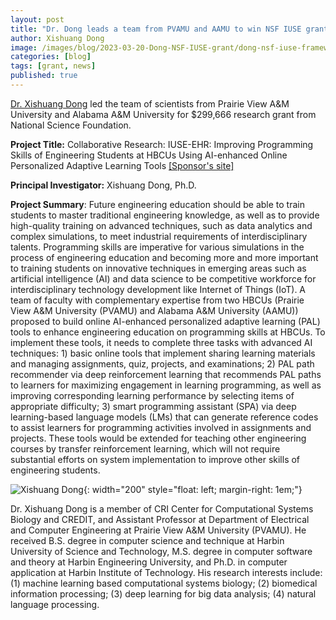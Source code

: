 ```yaml
---
layout: post
title: "Dr. Dong leads a team from PVAMU and AAMU to win NSF IUSE grant"
author: Xishuang Dong
image: /images/blog/2023-03-20-Dong-NSF-IUSE-grant/dong-nsf-iuse-framework.png
categories: [blog]
tags: [grant, news]
published: true
---
```



[Dr. Xishuang Dong](/team/xishuang-dong) led the team of scientists from Prairie View A&M University and Alabama A&M University for $299,666 research grant from National Science Foundation.   




**Project Title:** Collaborative Research: IUSE-EHR: Improving Programming Skills of Engineering Students at HBCUs Using AI-enhanced Online Personalized Adaptive Learning Tools [[Sponsor's site]](https://www.nsf.gov/awardsearch/showAward?AWD_ID=2235731&HistoricalAwards=false)

**Principal Investigator:** Xishuang Dong, Ph.D.

**Project Summary**: Future engineering education should be able to train students to master traditional engineering knowledge, as well as to provide high-quality training on advanced techniques, such as data analytics and complex simulations, to meet industrial requirements of interdisciplinary talents. Programming skills are imperative for various simulations in the process of engineering education and becoming more and more important to training students on innovative techniques in emerging areas such as artificial intelligence (AI) and data science to be competitive workforce for interdisciplinary technology development like Internet of Things (IoT). A team of faculty with complementary expertise from two HBCUs (Prairie View A&M University (PVAMU) and Alabama A&M University (AAMU)) proposed to build online AI-enhanced personalized adaptive learning (PAL) tools to enhance engineering education on programming skills at HBCUs. To implement these tools, it needs to complete three tasks with advanced AI techniques: 1) basic online tools that implement sharing learning materials and managing assignments, quiz, projects, and examinations; 2) PAL path recommender via deep reinforcement learning that recommends PAL paths to learners for maximizing engagement in learning programming, as well as improving corresponding learning performance by selecting items of appropriate difficulty; 3) smart programming assistant (SPA) via deep learning-based language models (LMs) that can generate reference codes to assist learners for  programming activities involved in assignments and projects.  These tools would be extended for teaching other engineering courses by transfer reinforcement learning, which will not require substantial efforts on system implementation to improve other skills of engineering students.  


![Xishuang Dong]({{site.url}}/images/blog/2023-03-20-Dong-NSF-IUSE-grant/xishuang-dong.png){: width="200" style="float: left; margin-right: 1em;"}

Dr. Xishuang Dong is a member of CRI Center for Computational Systems Biology and CREDIT, and Assistant Professor at Department of Electrical and Computer Engineering at Prairie View A&M University (PVAMU). He received B.S. degree in computer science and technique at Harbin University of Science and Technology, M.S. degree in computer software and theory at Harbin Engineering University, and Ph.D. in computer application at Harbin Institute of Technology. His research interests include: (1) machine learning based computational systems biology; (2) biomedical information processing; (3) deep learning for big data analysis; (4) natural language processing.

